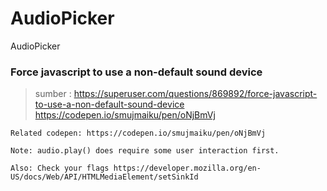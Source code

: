 # AudioPicker
AudioPicker


### Force javascript to use a non-default sound device
> sumber : https://superuser.com/questions/869892/force-javascript-to-use-a-non-default-sound-device   
> https://codepen.io/smujmaiku/pen/oNjBmVj

```
Related codepen: https://codepen.io/smujmaiku/pen/oNjBmVj

Note: audio.play() does require some user interaction first.

Also: Check your flags https://developer.mozilla.org/en-US/docs/Web/API/HTMLMediaElement/setSinkId
```
